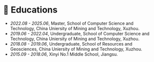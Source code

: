 
# 📖 Educations
- *2022.08 - 2025.06*, Master, School of Computer Science and Technology, China Uniersity of Mining and Technology, Xuzhou.
- *2019.06 - 2022.04*, Undergraduate, School of Computer Science and Technology, China Uniersity of Mining and Technology, Xuzhou.
- *2018.08 - 2019.06*, Undergraduate, School of Resources and Geosciences, China Uniersity of Mining and Technology, Xuzhou.
- *2015.09 - 2018.06*, Xinyi No.1 Middle School, Jiangsu.